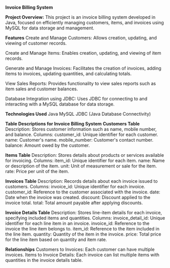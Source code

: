 **Invoice Billing System**

**Project Overview:**
This project is an invoice billing system developed in Java, focused on efficiently managing customers, items, and invoices using MySQL for data storage and management.

**Features**
Create and Manage Customers:  Allows creation, updating, and viewing of customer records.

Create and Manage Items: Enables creation, updating, and viewing of item records.

Generate and Manage Invoices: Facilitates the creation of invoices, adding items to invoices, updating quantities, and calculating totals.

View Sales Reports: Provides functionality to view sales reports such as item sales and customer balances.

Database Integration using JDBC: Uses JDBC for connecting to and interacting with a MySQL database for data storage.

**Technologies Used**
Java
MySQL
JDBC (Java Database Connectivity)

**Table Descriptions for Invoice Billing System**
**Customers Table**
Description:
Stores customer information such as name, mobile number, and balance.
Columns:
customer_id: Unique identifier for each customer.
name: Customer's name.
mobile_number: Customer's contact number.
balance: Amount owed by the customer.

**Items Table**
Description:
Stores details about products or services available for invoicing.
Columns:
item_id: Unique identifier for each item.
name: Name or description of the item.
unit: Unit of measurement or sale for the item.
rate: Price per unit of the item.

**Invoices Table**
Description:
Records details about each invoice issued to customers.
Columns:
invoice_id: Unique identifier for each invoice.
customer_id: Reference to the customer associated with the invoice.
date: Date when the invoice was created.
discount: Discount applied to the invoice total.
total: Total amount payable after applying discounts.

**Invoice Details Table**
Description:
Stores line-item details for each invoice, specifying included items and quantities.
Columns:
invoice_detail_id: Unique identifier for each line item in an invoice.
invoice_id: Reference to the invoice the line item belongs to.
item_id: Reference to the item included in the line item.
quantity: Quantity of the item in the invoice.
price: Total price for the line item based on quantity and item rate.

**Relationships**
Customers to Invoices: Each customer can have multiple invoices.
Items to Invoice Details: Each invoice can list multiple items with quantities in the invoice details table.
